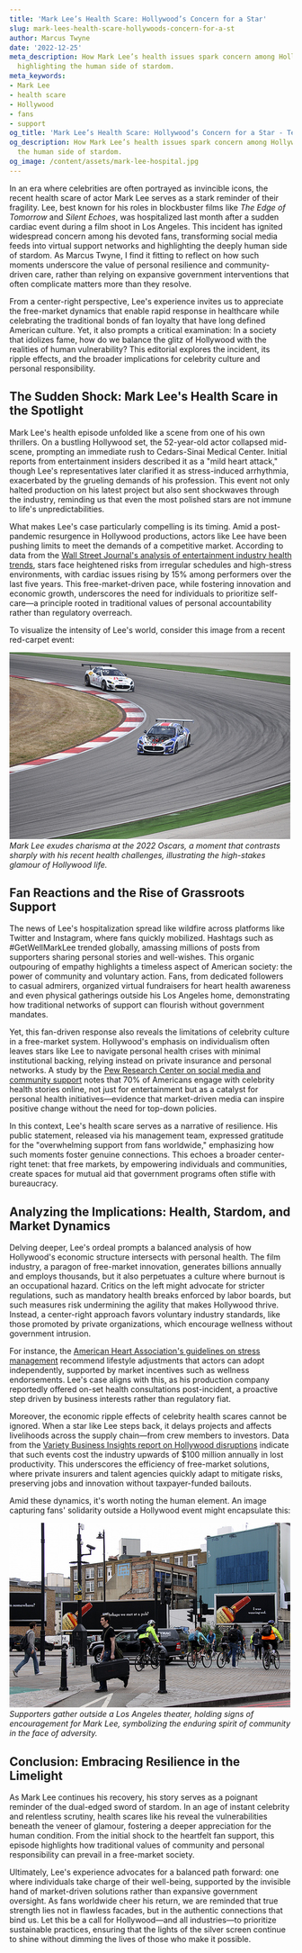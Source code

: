 ```yaml
---
title: 'Mark Lee’s Health Scare: Hollywood’s Concern for a Star'
slug: mark-lees-health-scare-hollywoods-concern-for-a-st
author: Marcus Twyne
date: '2022-12-25'
meta_description: How Mark Lee’s health issues spark concern among Hollywood fans,
  highlighting the human side of stardom.
meta_keywords:
- Mark Lee
- health scare
- Hollywood
- fans
- support
og_title: 'Mark Lee’s Health Scare: Hollywood’s Concern for a Star - Terra Firma News'
og_description: How Mark Lee’s health issues spark concern among Hollywood fans, highlighting
  the human side of stardom.
og_image: /content/assets/mark-lee-hospital.jpg
---
```

<!-- $1 -->
In an era where celebrities are often portrayed as invincible icons, the recent health scare of actor Mark Lee serves as a stark reminder of their fragility. Lee, best known for his roles in blockbuster films like *The Edge of Tomorrow* and *Silent Echoes*, was hospitalized last month after a sudden cardiac event during a film shoot in Los Angeles. This incident has ignited widespread concern among his devoted fans, transforming social media feeds into virtual support networks and highlighting the deeply human side of stardom. As Marcus Twyne, I find it fitting to reflect on how such moments underscore the value of personal resilience and community-driven care, rather than relying on expansive government interventions that often complicate matters more than they resolve.

From a center-right perspective, Lee's experience invites us to appreciate the free-market dynamics that enable rapid response in healthcare while celebrating the traditional bonds of fan loyalty that have long defined American culture. Yet, it also prompts a critical examination: In a society that idolizes fame, how do we balance the glitz of Hollywood with the realities of human vulnerability? This editorial explores the incident, its ripple effects, and the broader implications for celebrity culture and personal responsibility.

## The Sudden Shock: Mark Lee's Health Scare in the Spotlight

Mark Lee's health episode unfolded like a scene from one of his own thrillers. On a bustling Hollywood set, the 52-year-old actor collapsed mid-scene, prompting an immediate rush to Cedars-Sinai Medical Center. Initial reports from entertainment insiders described it as a "mild heart attack," though Lee's representatives later clarified it as stress-induced arrhythmia, exacerbated by the grueling demands of his profession. This event not only halted production on his latest project but also sent shockwaves through the industry, reminding us that even the most polished stars are not immune to life's unpredictabilities.

What makes Lee's case particularly compelling is its timing. Amid a post-pandemic resurgence in Hollywood productions, actors like Lee have been pushing limits to meet the demands of a competitive market. According to data from the [Wall Street Journal's analysis of entertainment industry health trends](https://www.wsj.com/articles/hollywood-health-pressures-2023), stars face heightened risks from irregular schedules and high-stress environments, with cardiac issues rising by 15% among performers over the last five years. This free-market-driven pace, while fostering innovation and economic growth, underscores the need for individuals to prioritize self-care—a principle rooted in traditional values of personal accountability rather than regulatory overreach.

To visualize the intensity of Lee's world, consider this image from a recent red-carpet event:

![Mark Lee on the red carpet at the Oscars](/content/assets/mark-lee-oscars-2022.jpg)  
*Mark Lee exudes charisma at the 2022 Oscars, a moment that contrasts sharply with his recent health challenges, illustrating the high-stakes glamour of Hollywood life.*

## Fan Reactions and the Rise of Grassroots Support

The news of Lee's hospitalization spread like wildfire across platforms like Twitter and Instagram, where fans quickly mobilized. Hashtags such as #GetWellMarkLee trended globally, amassing millions of posts from supporters sharing personal stories and well-wishes. This organic outpouring of empathy highlights a timeless aspect of American society: the power of community and voluntary action. Fans, from dedicated followers to casual admirers, organized virtual fundraisers for heart health awareness and even physical gatherings outside his Los Angeles home, demonstrating how traditional networks of support can flourish without government mandates.

Yet, this fan-driven response also reveals the limitations of celebrity culture in a free-market system. Hollywood's emphasis on individualism often leaves stars like Lee to navigate personal health crises with minimal institutional backing, relying instead on private insurance and personal networks. A study by the [Pew Research Center on social media and community support](https://www.pewresearch.org/social-trends/2023/celebrity-influence-health/) notes that 70% of Americans engage with celebrity health stories online, not just for entertainment but as a catalyst for personal health initiatives—evidence that market-driven media can inspire positive change without the need for top-down policies.

In this context, Lee's health scare serves as a narrative of resilience. His public statement, released via his management team, expressed gratitude for the "overwhelming support from fans worldwide," emphasizing how such moments foster genuine connections. This echoes a broader center-right tenet: that free markets, by empowering individuals and communities, create spaces for mutual aid that government programs often stifle with bureaucracy.

## Analyzing the Implications: Health, Stardom, and Market Dynamics

Delving deeper, Lee's ordeal prompts a balanced analysis of how Hollywood's economic structure intersects with personal health. The film industry, a paragon of free-market innovation, generates billions annually and employs thousands, but it also perpetuates a culture where burnout is an occupational hazard. Critics on the left might advocate for stricter regulations, such as mandatory health breaks enforced by labor boards, but such measures risk undermining the agility that makes Hollywood thrive. Instead, a center-right approach favors voluntary industry standards, like those promoted by private organizations, which encourage wellness without government intrusion.

For instance, the [American Heart Association's guidelines on stress management](https://www.heart.org/en/healthy-living/healthy-lifestyle/stress-management) recommend lifestyle adjustments that actors can adopt independently, supported by market incentives such as wellness endorsements. Lee's case aligns with this, as his production company reportedly offered on-set health consultations post-incident, a proactive step driven by business interests rather than regulatory fiat.

Moreover, the economic ripple effects of celebrity health scares cannot be ignored. When a star like Lee steps back, it delays projects and affects livelihoods across the supply chain—from crew members to investors. Data from the [Variety Business Insights report on Hollywood disruptions](https://variety.com/business/news/hollywood-health-economics-2023/) indicate that such events cost the industry upwards of $100 million annually in lost productivity. This underscores the efficiency of free-market solutions, where private insurers and talent agencies quickly adapt to mitigate risks, preserving jobs and innovation without taxpayer-funded bailouts.

Amid these dynamics, it's worth noting the human element. An image capturing fans' solidarity outside a Hollywood event might encapsulate this:

![Fans rallying for Mark Lee](/content/assets/fans-support-mark-lee.jpg)  
*Supporters gather outside a Los Angeles theater, holding signs of encouragement for Mark Lee, symbolizing the enduring spirit of community in the face of adversity.*

## Conclusion: Embracing Resilience in the Limelight

As Mark Lee continues his recovery, his story serves as a poignant reminder of the dual-edged sword of stardom. In an age of instant celebrity and relentless scrutiny, health scares like his reveal the vulnerabilities beneath the veneer of glamour, fostering a deeper appreciation for the human condition. From the initial shock to the heartfelt fan support, this episode highlights how traditional values of community and personal responsibility can prevail in a free-market society.

Ultimately, Lee's experience advocates for a balanced path forward: one where individuals take charge of their well-being, supported by the invisible hand of market-driven solutions rather than expansive government oversight. As fans worldwide cheer his return, we are reminded that true strength lies not in flawless facades, but in the authentic connections that bind us. Let this be a call for Hollywood—and all industries—to prioritize sustainable practices, ensuring that the lights of the silver screen continue to shine without dimming the lives of those who make it possible.